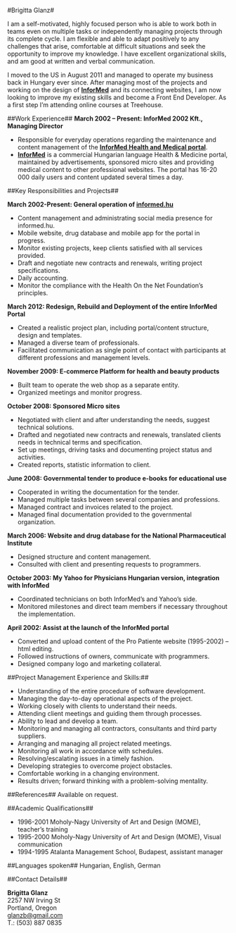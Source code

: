 #Brigitta Glanz#

I am a self-motivated, highly focused person who is able to work both in teams even on multiple tasks or independently managing projects through its complete cycle. I am flexible and able to adapt positively to any challenges that arise, comfortable at difficult situations and seek the opportunity to improve my knowledge. I have excellent organizational skills, and am good at written and verbal communication.

I moved to the US in August 2011 and managed to operate my business back in Hungary ever since. After managing most of the projects and working on the design of **[InforMed](http://informed.hu)** and its connecting websites, I am now looking to improve my existing skills and become a Front End Developer. As a first step I’m attending online courses at Treehouse.

##Work Experience##
**March 2002 – Present:	InforMed 2002 Kft., Managing Director**

* Responsible for everyday operations regarding the maintenance and content management of the [**InforMed Health and Medical portal**](http://informed.hu "InforMed Health and Medical portal").
* [**InforMed**](http://informed.hu) is a commercial Hungarian language Health & Medicine portal, maintained by advertisements, sponsored micro sites and providing medical content to other professional websites. The portal has 16-20 000 daily users and content updated several times a day.

##Key Responsibilities and Projects##

**March 2002-Present: General operation of [**informed.hu**](http://informed.hu)**

* Content management and administrating social media presence for informed.hu.
* Mobile website, drug database and mobile app for the portal in progress.
* Monitor existing projects, keep clients satisfied with all services provided.
* Draft and negotiate new contracts and renewals, writing project specifications.
* Daily accounting.
* Monitor the compliance with the Health On the Net Foundation’s principles.

**March 2012: Redesign, Rebuild and Deployment of the entire InforMed Portal**

* Created a realistic project plan, including portal/content structure, design and templates.
* Managed a diverse team of professionals.
* Facilitated communication as single point of contact with participants at different professions and management levels.

**November 2009: E-commerce Platform for health and beauty products**

* Built team to operate the web shop as a separate entity.
* Organized meetings and monitor progress.

**October 2008:	Sponsored Micro sites**

* Negotiated with client and after understanding the needs, suggest technical solutions.
* Drafted and negotiated new contracts and renewals, translated clients needs in technical terms and specification.
* Set up meetings, driving tasks and documenting project status and activities.
* Created reports, statistic information to client.

**June 2008: Governmental tender to produce e-books for educational use**
* Cooperated in writing the documentation for the tender.
* Managed multiple tasks between several companies and professions.
* Managed contract and invoices related to the project.
* Managed final documentation provided to the governmental organization.

**March 2006:	Website and drug database for the National Pharmaceutical Institute**

* Designed structure and content management.
* Consulted with client and presenting requests to programmers.

**October 2003:	My Yahoo for Physicians Hungarian version, integration with InforMed**

* Coordinated technicians on both InforMed’s and Yahoo’s side.
* Monitored milestones and direct team members if necessary throughout the implementation.

**April 2002: Assist at the launch of the InforMed portal**

* Converted and upload content of the Pro Patiente website (1995-2002) – html editing.
* Followed instructions of owners, communicate with programmers.
* Designed company logo and marketing collateral.

##Project Management Experience and Skills:##

* Understanding of the entire procedure of software development.
* Managing the day-to-day operational aspects of the project.
* Working closely with clients to understand their needs.
* Attending client meetings and guiding them through processes.
* Ability to lead and develop a team.
* Monitoring and managing all contractors, consultants and third party suppliers.
* Arranging and managing all project related meetings.
* Monitoring all work in accordance with schedules.
* Resolving/escalating issues in a timely fashion.
* Developing strategies to overcome project obstacles.
* Comfortable working in a changing environment.
* Results driven; forward thinking with a problem-solving mentality.

##References##
Available on request.

##Academic Qualifications##

* 1996-2001 	Moholy-Nagy University of Art and Design (MOME), teacher’s training
* 1995-2000 	Moholy-Nagy University of Art and Design (MOME), Visual communication
* 1994-1995	Atalanta Management School, Budapest, assistant manager

##Languages spoken##
Hungarian, English, German

##Contact Details##

**Brigitta Glanz**  
2257 NW Irving St  
Portland, Oregon  
glanzb@gmail.com  
T.: (503) 887 0835
